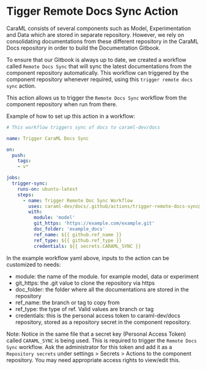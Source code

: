 # Tigger Remote Docs Sync Action

CaraML consists of several components such as Model, Experimentation and Data which are stored in separate repository. However, we rely on consolidating documentations from these different repository in the CaraML Docs repository in order to build the Documentation Gitbook.

To ensure that our Gitbook is always up to date, we created a workflow called `Remote Docs Sync` that will sync the latest documentations from the component repository automatically. This workflow can triggered by the component repository whenever required, using this `trigger remote docs sync` action.

This action allows us to trigger the `Remote Docs Sync` workflow from the component repository when run from there.

Example of how to set up this action in a workflow:

```example-workflow.yml
# This workflow triggers sync of docs to caraml-dev/docs

name: Trigger CaraML Docs Sync

on:
  push:
    tags:
    - v*

jobs:
  trigger-sync:
    runs-on: ubuntu-latest
    steps:
      - name: Trigger Remote Doc Sync Workflow
        uses: caraml-dev/docs/.github/actions/trigger-remote-docs-sync@main
        with:
          module: 'model'
          git_https: 'https://example.com/example.git'
          doc_folder: 'example_docs'
          ref_name: ${{ github.ref_name }}
          ref_type: ${{ github.ref_type }}
          credentials: ${{ secrets.CARAML_SYNC }}
```

In the example workflow yaml above, inputs to the action can be customized to needs:
* module: the name of the module. for example model, data or experiment
* git_https: the .git value to clone the repository via https
* doc_folder: the folder where all the documentations are stored in the repository
* ref_name: the branch or tag to copy from
* ref_type: the type of ref. Valid values are branch or tag
* credentials: this is the personal access token to caraml-dev/docs repository, stored as a repository secret in the component repository.

Note: Notice in the same file that a secret key (Personal Access Token) called `CARAML_SYNC` is being used. This is required to trigger the `Remote Docs Sync` workflow. Ask the administrator for this token and add it as a `Repository secrets` under settings > Secrets > Actions to the component repository. You may need appropriate access rights to view/edit this.